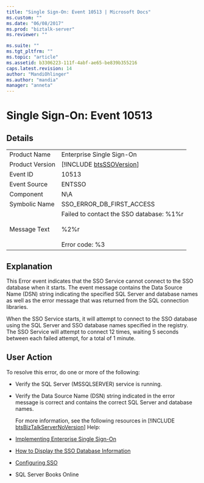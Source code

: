 ```yaml
---
title: "Single Sign-On: Event 10513 | Microsoft Docs"
ms.custom: ""
ms.date: "06/08/2017"
ms.prod: "biztalk-server"
ms.reviewer: ""

ms.suite: ""
ms.tgt_pltfrm: ""
ms.topic: "article"
ms.assetid: b3306223-111f-4abf-ae65-be839b355216
caps.latest.revision: 14
author: "MandiOhlinger"
ms.author: "mandia"
manager: "anneta"
---
```

# Single Sign-On: Event 10513
## Details  

|                 |                                                                                      |
|-----------------|--------------------------------------------------------------------------------------|
|  Product Name   |                              Enterprise Single Sign-On                               |
| Product Version |             [!INCLUDE [btsSSOVersion](../includes/btsssoversion-md.md)]              |
|    Event ID     |                                        10513                                         |
|  Event Source   |                                        ENTSSO                                        |
|    Component    |                                         N\A                                          |
|  Symbolic Name  |                              SSO_ERROR_DB_FIRST_ACCESS                               |
|  Message Text   | Failed to contact the SSO database: %1%r<br /><br /> %2%r<br /><br /> Error code: %3 |

## Explanation  
 This Error event indicates that the SSO Service cannot connect to the SSO database when it starts. The event message contains the Data Source Name (DSN) string indicating the specified SQL Server and database names as well as the error message that was returned from the SQL connection libraries.  

 When the SSO Service starts, it will attempt to connect to the SSO database using the SQL Server and SSO database names specified in the registry. The SSO Service will attempt to connect 12 times, waiting 5 seconds between each failed attempt, for a total of 1 minute.  

## User Action  
 To resolve this error, do one or more of the following:  

- Verify the SQL Server (MSSQLSERVER) service is running.  

- Verify the Data Source Name (DSN) string indicated in the error message is correct and contains the correct SQL Server and database names.  

  For more information, see the following resources in [!INCLUDE [btsBizTalkServerNoVersion](../includes/btsbiztalkservernoversion-md.md)] Help:  

- [Implementing Enterprise Single Sign-On](../core/implementing-enterprise-single-sign-on.md)  

- [How to Display the SSO Database Information](../core/how-to-display-the-sso-database-information.md)  

- [Configuring SSO](../core/configuring-sso.md)  

- SQL Server Books Online
